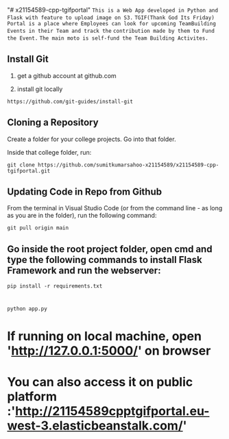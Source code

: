 "# x21154589-cpp-tgifportal" 
```This is a Web App developed in Python and Flask with feature to upload image on S3.```
```TGIF(Thank God Its Friday) Portal is a place where Employees can look for upcoming TeamBuilding Events in their Team and track the``` ```contribution made by them to Fund the Event.```
```The main moto is self-fund the Team Building Activites.```

## Install Git ##

1. get a github account at github.com

2. install git locally

```https://github.com/git-guides/install-git```

## Cloning a Repository ##

Create a folder for your college projects.  Go into that folder.

Inside that college folder, run:

```git clone https://github.com/sumitkumarsahoo-x21154589/x21154589-cpp-tgifportal.git```

## Updating Code in Repo from Github ##

From the terminal in Visual Studio Code (or from the command line - as long as you are in the folder), run the following command:

```git pull origin main```

## Go inside the root project folder, open cmd and type the following commands to install Flask Framework and run the webserver:
```pip install -r requirements.txt```
#
```python app.py```

# If running on local machine, open 'http://127.0.0.1:5000/' on browser


# You can also access it on public platform :'http://21154589cpptgifportal.eu-west-3.elasticbeanstalk.com/'
